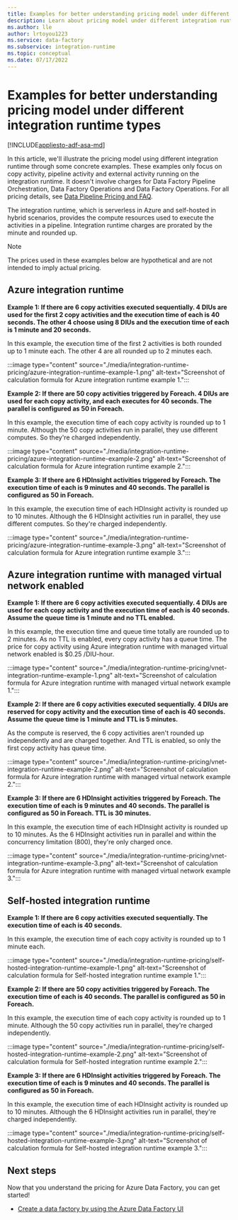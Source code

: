 ```yaml
---
title: Examples for better understanding pricing model under different integration runtime types
description: Learn about pricing model under different integration runtime types from some examples.
ms.author: lle
author: lrtoyou1223
ms.service: data-factory
ms.subservice: integration-runtime
ms.topic: conceptual
ms.date: 07/17/2022
---
```


# Examples for better understanding pricing model under different integration runtime types

[!INCLUDE[appliesto-adf-asa-md](includes/appliesto-adf-asa-md.md)]

In this article, we'll illustrate the pricing model using different integration runtime through some concrete examples. These examples only focus on copy activity, pipeline activity and external activity running on the integration runtime. It doesn't involve charges for Data Factory Pipeline Orchestration, Data Factory Operations and Data Factory Operations. For all pricing details, see [Data Pipeline Pricing and FAQ](pricing-concepts.md).

The integration runtime, which is serverless in Azure and self-hosted in hybrid scenarios, provides the compute resources used to execute the activities in a pipeline. Integration runtime charges are prorated by the minute and rounded up.

> [!NOTE] 
> The prices used in these examples below are hypothetical and are not intended to imply actual pricing.

## Azure integration runtime

**Example 1: If there are 6 copy activities executed sequentially. 4 DIUs are used for the first 2 copy activities and the execution time of each is 40 seconds. The other 4 choose using 8 DIUs and the execution time of each is 1 minute and 20 seconds.**

In this example, the execution time of the first 2 activities is both rounded up to 1 minute each. The other 4 are all rounded up to 2 minutes each. 

:::image type="content" source="./media/integration-runtime-pricing/azure-integration-runtime-example-1.png" alt-text="Screenshot of calculation formula for Azure integration runtime example 1.":::


**Example 2: If there are 50 copy activities triggered by Foreach. 4 DIUs are used for each copy activity, and each executes for 40 seconds. The parallel is configured as 50 in Foreach.**

In this example, the execution time of each copy activity is rounded up to 1 minute. Although the 50 copy activities run in parallel, they use different computes. So they're charged independently. 

:::image type="content" source="./media/integration-runtime-pricing/azure-integration-runtime-example-2.png" alt-text="Screenshot of calculation formula for Azure integration runtime example 2.":::


**Example 3: If there are 6 HDInsight activities triggered by Foreach. The execution time of each is 9 minutes and 40 seconds. The parallel is configured as 50 in Foreach.**

In this example, the execution time of each HDInsight activity is rounded up to 10 minutes. Although the 6 HDInsight activities run in parallel, they use different computes. So they're charged independently. 

:::image type="content" source="./media/integration-runtime-pricing/azure-integration-runtime-example-3.png" alt-text="Screenshot of calculation formula for Azure integration runtime example 3.":::


## Azure integration runtime with managed virtual network enabled

**Example 1: If there are 6 copy activities executed sequentially. 4 DIUs are used for each copy activity and the execution time of each is 40 seconds. Assume the queue time is 1 minute and no TTL enabled.**

In this example, the execution time and queue time totally are rounded up to 2 minutes. As no TTL is enabled, every copy activity has a queue time. The price for copy activity using Azure integration runtime with managed virtual network enabled is $0.25 /DIU-hour.

:::image type="content" source="./media/integration-runtime-pricing/vnet-integration-runtime-example-1.png" alt-text="Screenshot of calculation formula for Azure integration runtime with managed virtual network example 1.":::

**Example 2: If there are 6 copy activities executed sequentially. 4 DIUs are reserved for copy activity and the execution time of each is 40 seconds. Assume the queue time is 1 minute and TTL is 5 minutes.**

As the compute is reserved, the 6 copy activities aren't rounded up independently and are charged together. And TTL is enabled, so only the first copy activity has queue time. 

:::image type="content" source="./media/integration-runtime-pricing/vnet-integration-runtime-example-2.png" alt-text="Screenshot of calculation formula for Azure integration runtime with managed virtual network example 2.":::

**Example 3: If there are 6 HDInsight activities triggered by Foreach. The execution time of each is 9 minutes and 40 seconds. The parallel is configured as 50 in Foreach. TTL is 30 minutes.**

In this example, the execution time of each HDInsight activity is rounded up to 10 minutes. As the 6 HDInsight activities run in parallel and within the concurrency limitation (800), they're only charged once. 

:::image type="content" source="./media/integration-runtime-pricing/vnet-integration-runtime-example-3.png" alt-text="Screenshot of calculation formula for Azure integration runtime with managed virtual network example 3.":::


## Self-hosted integration runtime

**Example 1: If there are 6 copy activities executed sequentially. The execution time of each is 40 seconds.**

In this example, the execution time of each copy activity is rounded up to 1 minute each. 

:::image type="content" source="./media/integration-runtime-pricing/self-hosted-integration-runtime-example-1.png" alt-text="Screenshot of calculation formula for Self-hosted integration runtime example 1.":::

**Example 2: If there are 50 copy activities triggered by Foreach. The execution time of each is 40 seconds. The parallel is configured as 50 in Foreach.**

In this example, the execution time of each copy activity is rounded up to 1 minute. Although the 50 copy activities run in parallel, they're charged independently.

:::image type="content" source="./media/integration-runtime-pricing/self-hosted-integration-runtime-example-2.png" alt-text="Screenshot of calculation formula for Self-hosted integration runtime example 2.":::

**Example 3: If there are 6 HDInsight activities triggered by Foreach. The execution time of each is 9 minutes and 40 seconds. The parallel is configured as 50 in Foreach.**

In this example, the execution time of each HDInsight activity is rounded up to 10 minutes. Although the 6 HDInsight activities run in parallel, they're charged independently.

:::image type="content" source="./media/integration-runtime-pricing/self-hosted-integration-runtime-example-3.png" alt-text="Screenshot of calculation formula for Self-hosted integration runtime example 3.":::


## Next steps

Now that you understand the pricing for Azure Data Factory, you can get started!

- [Create a data factory by using the Azure Data Factory UI](quickstart-create-data-factory-portal.md)